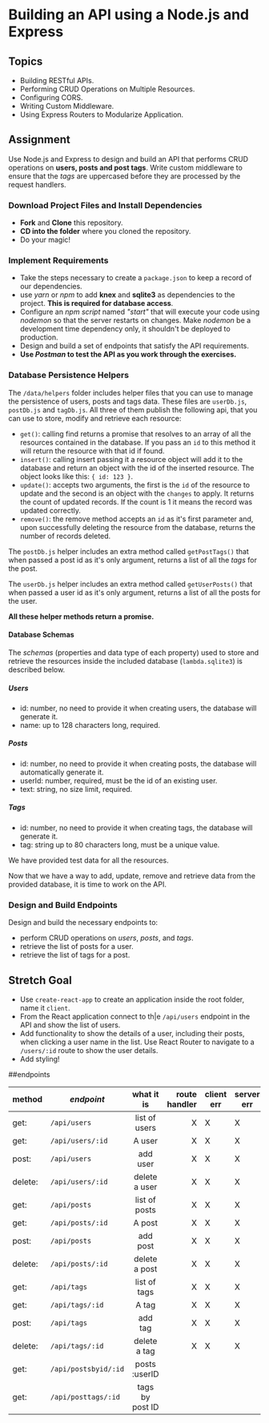 # Building an API using a Node.js and Express

## Topics

* Building RESTful APIs.
* Performing CRUD Operations on Multiple Resources.
* Configuring CORS.
* Writing Custom Middleware.
* Using Express Routers to Modularize Application.

## Assignment

Use Node.js and Express to design and build an API that performs CRUD operations on **users, posts and post tags**. Write custom middleware to ensure that the _tags_ are uppercased before they are processed by the request handlers.

### Download Project Files and Install Dependencies

* **Fork** and **Clone** this repository.
* **CD into the folder** where you cloned the repository.
* Do your magic!

### Implement Requirements

* Take the steps necessary to create a `package.json` to keep a record of our dependencies.
* use _yarn_ or _npm_ to add **knex** and **sqlite3** as dependencies to the project. **This is required for database access**.
* Configure an _npm script_ named _"start"_ that will execute your code using _nodemon_ so that the server restarts on changes. Make _nodemon_ be a development time dependency only, it shouldn't be deployed to production.
* Design and build a set of endpoints that satisfy the API requirements.
* **Use _Postman_ to test the API as you work through the exercises.**

### Database Persistence Helpers

The `/data/helpers` folder includes helper files that you can use to manage the persistence of users, posts and tags data. These files are `userDb.js`, `postDb.js` and `tagDb.js`. All three of them publish the following api, that you can use to store, modify and retrieve each resource:

* `get()`: calling find returns a promise that resolves to an array of all the resources contained in the database. If you pass an `id` to this method it will return the resource with that id if found.
* `insert()`: calling insert passing it a resource object will add it to the database and return an object with the id of the inserted resource. The object looks like this: `{ id: 123 }`.
* `update()`: accepts two arguments, the first is the `id` of the resource to update and the second is an object with the `changes` to apply. It returns the count of updated records. If the count is 1 it means the record was updated correctly.
* `remove()`: the remove method accepts an `id` as it's first parameter and, upon successfully deleting the resource from the database, returns the number of records deleted.

The `postDb.js` helper includes an extra method called `getPostTags()` that when passed a post id as it's only argument, returns a list of all the _tags_ for the post.

The `userDb.js` helper includes an extra method called `getUserPosts()` that when passed a user id as it's only argument, returns a list of all the posts for the user.

**All these helper methods return a promise.**

#### Database Schemas

The _schemas_ (properties and data type of each property) used to store and retrieve the resources inside the included database (`lambda.sqlite3`) is described below.

##### Users

* id: number, no need to provide it when creating users, the database will generate it.
* name: up to 128 characters long, required.

##### Posts

* id: number, no need to provide it when creating posts, the database will automatically generate it.
* userId: number, required, must be the id of an existing user.
* text: string, no size limit, required.

##### Tags

* id: number, no need to provide it when creating tags, the database will generate it.
* tag: string up to 80 characters long, must be a unique value.

We have provided test data for all the resources.

Now that we have a way to add, update, remove and retrieve data from the provided database, it is time to work on the API.

### Design and Build Endpoints

Design and build the necessary endpoints to:

* perform CRUD operations on _users_, _posts_, and _tags_.
* retrieve the list of posts for a user.
* retrieve the list of tags for a post.

## Stretch Goal

* Use `create-react-app` to create an application inside the root folder, name it `client`.
* From the React application connect to th|e `/api/users` endpoint in the API and show the list of users.
* Add functionality to show the details of a user, including their posts, when clicking a user name in the list. Use React Router to navigate to a `/users/:id` route to show the user details.
* Add styling!

##endpoints


method      | *endpoint*               | what it is         |route handler  |client err |server err|
----        | ----                     | :----:             | ----:| ----      | ----|
|get:       | `/api/users `            |   list of users    |  X   |   X       | X   |
|get:       | `/api/users/:id`         |  A user            |  X   |   X       | X   |
|post:      | `/api/users`             | add user           |  X   |   X       | X   |
|delete:    | `/api/users/:id`         | delete a user      |  X   |   X       | X   |
|get:       | `/api/posts`             | list of posts      |  X   |   X       | X   |
|get:       | `/api/posts/:id`         | A post             |  X   |   X       | X   |
|post:      | `/api/posts`             | add post           |  X   |   X       | X   |
|delete:    | `/api/posts/:id`         | delete a post      |  X   |   X       | X   |
|get:       | `/api/tags`              | list of tags       |  X   |   X       | X   |
|get:       | `/api/tags/:id`          | A tag              |  X   |   X       | X   |
|post:      | `/api/tags `             | add tag            |  X   |   X       | X   |
|delete:    | `/api/tags/:id`          | delete a tag       |  X   |   X       | X   |
|get:       | `/api/postsbyid/:id`     |posts :userID       |      |           |     |
|get:       | `/api/posttags/:id `     |tags by post ID     |      |           |     |